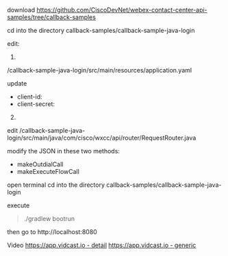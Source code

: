 download 
https://github.com/CiscoDevNet/webex-contact-center-api-samples/tree/callback-samples

cd into the directory callback-samples/callback-sample-java-login

edit:

1)

/callback-sample-java-login/src/main/resources/application.yaml

update
* client-id:  
* client-secret:  

2)

edit /callback-sample-java-login/src/main/java/com/cisco/wxcc/api/router/RequestRouter.java

modify the JSON in these two methods:

* makeOutdialCall
* makeExecuteFlowCall


open terminal
cd into the directory callback-samples/callback-sample-java-login

execute
>./gradlew bootrun

then go to http://localhost:8080

Video
[https://app.vidcast.io - detail](https://app.vidcast.io/share/270b29cb-7169-495f-8449-e0483b9f1393)
[https://app.vidcast.io - generic](https://app.vidcast.io/share/7a1224ef-e86c-44bf-b3ce-ca119d0a23f3)
